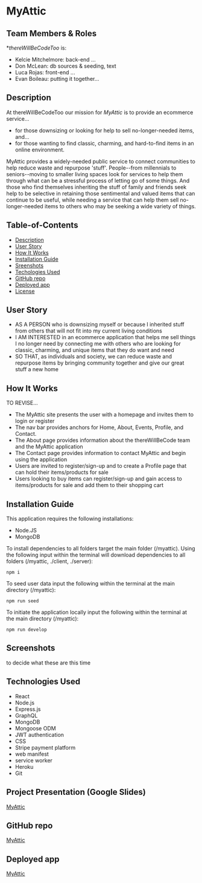 
# MyAttic

## Team Members & Roles
**thereWillBeCodeToo* is:

- Kelcie Mitchelmore: back-end ...
- Don McLean: db sources & seeding, text
- Luca Rojas: front-end ...
- Evan Boileau: putting it together...


## Description
At thereWillBeCodeToo our mission for *MyAttic* is to provide an ecommerce service...
- for those downsizing or looking for help to sell no-longer-needed items, and... 
- for those wanting to find classic, charming, and hard-to-find items in an online environment.

MyAttic provides a widely-needed public service to connect communities to help reduce waste and repurpose 'stuff'. 
People--from millennials to seniors--moving to smaller living spaces look for services to help them through what can be a stressful process of letting go of some things. 
And those who find themselves inheriting the stuff of family and friends seek help to be selective in retaining those sentimental and valued items that can continue to be useful, while needing a service that can help them sell no-longer-needed items to others who may be seeking a wide variety of things.

## Table-of-Contents
- [Description](#description)
- [User Story](#user-story)
- [How It Works](#how-it-works)
- [Installation Guide](#installation-guide)
- [Sreenshots](#screenshots)
- [Techologies Used](#technologies-used)
- [GitHub repo](#github-repo)
- [Deployed app](#deployed-app)
- [License](#license)

## User Story
- AS A PERSON who is downsizing myself or because I inherited stuff from others that will not fit into my current living conditions
- I AM INTERESTED in an ecommerce application that helps me sell things I no longer need by connecting me with others who are looking for classic, charming, and unique items that they do want and need
- SO THAT, as individuals and society, we can reduce waste and repurpose items by bringing community together and give our great stuff a new home

## How It Works
TO REVISE...
- The MyAttic site presents the user with a homepage and invites them to login or register
- The nav bar provides anchors for Home, About, Events, Profile, and Contact.
- The About page provides information about the thereWillBeCode team and the MyAttic application
- The Contact page provides information to contact MyAttic and begin using the application
- Users are invited to register/sign-up and to create a Profile page that can hold their items/products for sale
- Users looking to buy items can register/sign-up and gain access to items/products for sale and add them to their shopping cart

## Installation Guide
This application requires the following installations:

- Node.JS
- MongoDB

To install dependencies to all folders target the main folder (/myattic). Using the following input within the terminal will download dependencies to all folders (/myattic, ./client, ./server):

```shell
npm i
```

To seed user data input the following within the terminal at the main directory (/myattic):

```shell
npm run seed
```

To initiate the application locally input the following within the terminal at the main directory (/myattic):

```shell
npm run develop
```

## Screenshots
to decide what these are this time


## Technologies Used
- React
- Node.js
- Express.js
- GraphQL
- MongoDB
- Mongoose ODM
- JWT authentication
- CSS
- Stripe payment platform
- web manifest
- service worker
- Heroku
- Git

## Project Presentation (Google Slides)
[MyAttic](https://docs.google.com/presentation/d/1O1ksRiym3sJPs9hJL8pk8ScFocD9PDstx3FXXCaoExs/edit#slide=id.g1308c17daf1_4_123)

## GitHub repo
[MyAttic](https://github.com/kelcmitch97/myattic)

## Deployed app
[MyAttic](https://myattic.herokuapp.com)
